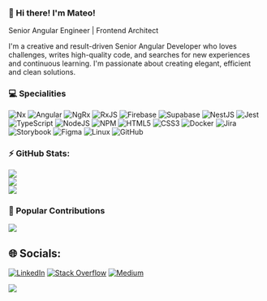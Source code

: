 ### 👋 Hi there! I'm Mateo!

Senior Angular Engineer | Frontend Architect

I'm a creative and result-driven Senior Angular Developer who loves challenges, writes high-quality code, and searches for new experiences and continuous learning. I'm passionate about creating elegant, efficient and clean solutions.

### 💻 Specialities

![Nx](https://img.shields.io/badge/Nx-%23143055.svg?style=for-the-badge&logo=nx&logoColor=white) ![Angular](https://img.shields.io/badge/angular-%23DD0031.svg?style=for-the-badge&logo=angular&logoColor=white) ![NgRx](https://img.shields.io/badge/NgRx-%23BA2BD2.svg?style=for-the-badge&logo=ngrx&logoColor=white) ![RxJS](https://img.shields.io/badge/rxjs-%23B7178C.svg?style=for-the-badge&logo=reactivex&logoColor=white) ![Firebase](https://img.shields.io/badge/Firebase-%23FFCA28.svg?style=for-the-badge&logo=firebase&logoColor=black) ![Supabase](https://img.shields.io/badge/Supabase-3ECF8E?style=for-the-badge&logo=supabase&logoColor=white) ![NestJS](https://img.shields.io/badge/nestjs-%23E0234E.svg?style=for-the-badge&logo=nestjs&logoColor=white) ![Jest](https://img.shields.io/badge/-jest-%23C21325?style=for-the-badge&logo=jest&logoColor=white) ![TypeScript](https://img.shields.io/badge/typescript-%23007ACC.svg?style=for-the-badge&logo=typescript&logoColor=white) ![NodeJS](https://img.shields.io/badge/node.js-6DA55F?style=for-the-badge&logo=node.js&logoColor=white) ![NPM](https://img.shields.io/badge/NPM-%23CB3837.svg?style=for-the-badge&logo=npm&logoColor=white) ![HTML5](https://img.shields.io/badge/html5-%23E34F26.svg?style=for-the-badge&logo=html5&logoColor=white) ![CSS3](https://img.shields.io/badge/css3-%231572B6.svg?style=for-the-badge&logo=css3&logoColor=white) ![Docker](https://img.shields.io/badge/docker-%230db7ed.svg?style=for-the-badge&logo=docker&logoColor=white) ![Jira](https://img.shields.io/badge/jira-%230A0FFF.svg?style=for-the-badge&logo=jira&logoColor=white)  ![Storybook](https://img.shields.io/badge/Storybook-%23FF4785.svg?style=for-the-badge&logo=storybook&logoColor=white) ![Figma](https://img.shields.io/badge/figma-%23F24E1E.svg?style=for-the-badge&logo=figma&logoColor=white) ![Linux](https://img.shields.io/badge/Linux-%23FCC624.svg?style=for-the-badge&logo=linux&logoColor=black) ![GitHub](https://img.shields.io/badge/Github-%23181717.svg?style=for-the-badge&logo=github&logoColor=white)

### ⚡ GitHub Stats:
![](https://github-readme-stats.vercel.app/api?username=matheo&theme=dark&hide_border=true&include_all_commits=true&count_private=true)<br/>
![](https://github-readme-streak-stats.herokuapp.com/?user=matheo&theme=dark&hide_border=true)<br/>
![](https://github-readme-stats.vercel.app/api/top-langs/?username=matheo&theme=dark&hide_border=true&include_all_commits=true&count_private=true&layout=compact)

### 💫 Popular Contributions
![](https://github-contributor-stats.vercel.app/api?username=matheo&limit=5&theme=dark&hide_border=true&combine_all_yearly_contributions=true)

## 🌐 Socials:
[![LinkedIn](https://img.shields.io/badge/LinkedIn-%230077B5.svg?logo=linkedin&logoColor=white)](https://linkedin.com/in/matheoco) [![Stack Overflow](https://img.shields.io/badge/-Stackoverflow-FE7A16?logo=stack-overflow&logoColor=white)](https://stackoverflow.com/users/885259) [![Medium](https://img.shields.io/badge/Medium-12100E?logo=medium&logoColor=white)](https://medium.com/@matheo)

![](https://visitcount.itsvg.in/api?id=matheo&label=Profile%20Visits&color=12&icon=9&pretty=true)
